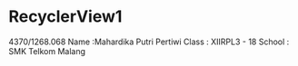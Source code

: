 # RecyclerView1
4370/1268.068
Name :Mahardika Putri Pertiwi
Class : XIIRPL3 - 18
School : SMK Telkom Malang
